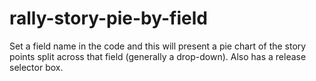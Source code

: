 rally-story-pie-by-field
========================

Set a field name in the code and this will present a pie chart of the story points split across that field (generally a drop-down).  Also has a release selector box.